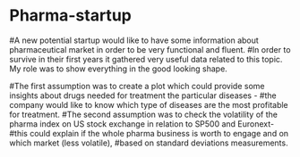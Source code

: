 # Pharma-startup

#A new potential startup would like to have some information about pharmaceutical market in order to be very functional and fluent. 
#In order to survive in their first years it gathered very useful data related to this topic. My role was to show everything in the good looking shape.

#The first assumption was to create a plot which could provide some insights about drugs needed for treatment the particular diseases - 
#the company would like to know which type of diseases are the most profitable for treatment.
#The second assumption was to check the volatility of the pharma index on US stock exchange in relation to SP500 and Euronext-
#this could explain if the whole pharma business is worth to engage and on which market (less volatile),
#based on standard deviations measurements. 
